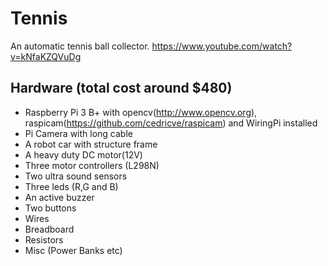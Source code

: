 # Tennis
An automatic tennis ball collector. https://www.youtube.com/watch?v=kNfaKZQVuDg

## Hardware (total cost around $480)
* Raspberry Pi 3 B+ with opencv(http://www.opencv.org), raspicam(https://github.com/cedricve/raspicam) and WiringPi installed
* Pi Camera with long cable
* A robot car with structure frame
* A heavy duty DC motor(12V)
* Three motor controllers (L298N)
* Two ultra sound sensors
* Three leds (R,G and B)
* An active buzzer
* Two buttons
* Wires
* Breadboard
* Resistors
* Misc (Power Banks etc)
